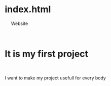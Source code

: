 # index.html
<html>
  <head>
    <tittle>Website</tittle>
          </head>
            <body>
              
              <h1>It is my first project</h1>
              <p>I want to make my project usefull for every body </p>
              </body>
              </html>
